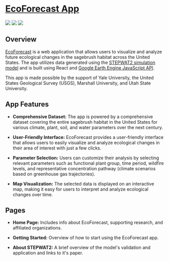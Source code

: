 # [EcoForecast App](https://www.ecoforecast.info/)

<div>
  <img src="https://img.shields.io/badge/react-%2320232a.svg?style=for-the-badge&logo=react&logoColor=%2361DAFB"/>
  <img src="https://img.shields.io/badge/Google%20Earth%20Engine%20JavaScript%20API-%234285F4.svg?style=for-the-badge&logo=googleearthengine&logoColor=white"/>
  <img src="https://img.shields.io/badge/Google_Cloud-ffffff?style=for-the-badge&logo=google-cloud&logoColor=red"/>
</div>

## Overview

[EcoForecast](https://ecoforecast.info/) is a web application that allows users to visualize and analyze future ecological changes in the sagebrush habitat across the United States. The app utilizes data generated using the [STEPWAT2 simulation model](https://github.com/DrylandEcology/STEPWAT2) and is built using React and [Google Earth Engine JavaScript API](https://developers.google.com/earth-engine). 

This app is made possible by the support of Yale University, the United States Geological Survey (USGS), Marshall University, and Utah State University.

## App Features

- **Comprehensive Dataset:** The app is powered by a comprehensive dataset covering the entire sagebrush habitat in the United States for various climate, plant, soil, and water parameters over the next century.

- **User-Friendly Interface:** EcoForecast provides a user-friendly interface that allows users to easily visualize and analyze ecological changes in their area of interest with just a few clicks.

- **Parameter Selection:** Users can customize their analysis by selecting relevant parameters such as functional plant group, time period, wildfire levels, and representative concentration pathway (climate scenarios based on greenhouse gas trajectories).

- **Map Visualization:** The selected data is displayed on an interactive map, making it easy for users to interpret and analyze ecological changes over time.

## Pages

- **Home Page:** Includes info about EcoForecast, supporting research, and affiliated organizations.

- **Getting Started:** Overview of how to start using the EcoForecast app.

- **About STEPWAT2:** A brief overview of the model's validation and application and links to it's paper.
